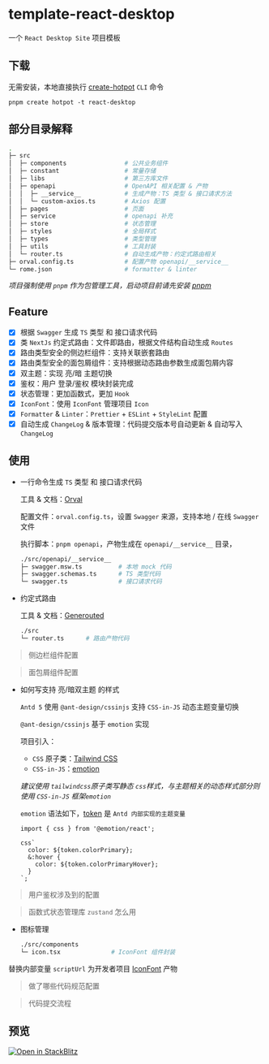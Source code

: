 # template-react-desktop

一个 `React Desktop Site` 项目模板

## 下载

无需安装，本地直接执行 [create-hotpot](https://github.com/binghuis/create-hotpot) `CLI` 命令

```
pnpm create hotpot -t react-desktop
```

## 部分目录解释

```bash
.
├─ src
│  ├─ components                # 公共业务组件
│  ├─ constant                  # 常量存储
│  ├─ libs                      # 第三方库文件
│  ├─ openapi                   # OpenAPI 相关配置 & 产物
│  │  ├─ __service__            # 生成产物：TS 类型 & 接口请求方法
│  │  └─ custom-axios.ts        # Axios 配置
│  ├─ pages                     # 页面
│  ├─ service                   # openapi 补充
│  ├─ store                     # 状态管理
│  ├─ styles                    # 全局样式
│  ├─ types                     # 类型管理
│  ├─ utils                     # 工具封装
│  └─ router.ts                 # 自动生成产物：约定式路由相关
├─ orval.config.ts              # 配置产物 openapi/__service__
└─ rome.json                    # formatter & linter
```

_项目强制使用 `pnpm` 作为包管理工具，启动项目前请先安装 [pnpm](https://pnpm.io/installation)_

## Feature

- [x] 根据 `Swagger` 生成 `TS` 类型 和 接口请求代码
- [x] 类 `NextJs` 约定式路由：文件即路由，根据文件结构自动生成 `Routes`
- [x] 路由类型安全的侧边栏组件：支持关联嵌套路由
- [x] 路由类型安全的面包屑组件：支持根据动态路由参数生成面包屑内容
- [x] 双主题：实现 亮/暗 主题切换
- [x] 鉴权：用户 登录/鉴权 模块封装完成
- [x] 状态管理：更加函数式，更加 `Hook`
- [x] `IconFont`：使用 `IconFont` 管理项目 `Icon`
- [x] `Formatter` & `Linter`：`Prettier` + `ESLint` + `StyleLint` 配置
- [x] 自动生成 `ChangeLog` & 版本管理：代码提交版本号自动更新 & 自动写入 `ChangeLog`

## 使用

- 一行命令生成 `TS` 类型 和 接口请求代码

  工具 & 文档：[Orval](https://github.com/anymaniax/orval)

  配置文件：`orval.config.ts`，设置 `Swagger` 来源，支持本地 / 在线 `Swagger` 文件

  执行脚本：`pnpm openapi`，产物生成在 `openapi/__service__` 目录，

  ```bash
  ./src/openapi/__service__
  ├─ swagger.msw.ts          # 本地 mock 代码
  ├─ swagger.schemas.ts      # TS 类型代码
  └─ swagger.ts              # 接口请求代码
  ```

- 约定式路由

  工具 & 文档：[Generouted](https://github.com/oedotme/generouted)

  ```bash
  ./src
  └─ router.ts      # 路由产物代码
  ```

> 侧边栏组件配置

> 面包屑组件配置

- 如何写支持 亮/暗双主题 的样式

  `Antd 5` 使用 `@ant-design/cssinjs` 支持 `CSS-in-JS` 动态主题变量切换

  `@ant-design/cssinjs` 基于 `emotion` 实现

  项目引入：

  - `CSS` 原子类：[Tailwind CSS](https://github.com/tailwindlabs/tailwindcss)
  - `CSS-in-JS`：[emotion](https://github.com/emotion-js/emotion)

  _建议使用 `tailwindcss`原子类写静态 `css`样式，与主题相关的动态样式部分则使用 `CSS-in-JS` 框架`emotion`_

  `emotion` 语法如下，[token](https://ant-design.gitee.io/docs/react/customize-theme-cn#seedtoken) 是 `Antd 内部实现的主题变量`

  ```tsx
  import { css } from '@emotion/react';

  css`
    color: ${token.colorPrimary};
    &:hover {
      color: ${token.colorPrimaryHover};
    }
  `;
  ```

> 用户鉴权涉及到的配置

> 函数式状态管理库 `zustand` 怎么用

- 图标管理

  ```bash
  ./src/components
  └─ icon.tsx              # IconFont 组件封装
  ```

替换内部变量 `scriptUrl` 为开发者项目 [IconFont](https://www.iconfont.cn/) 产物

> 做了哪些代码规范配置

> 代码提交流程

## 预览

[![Open in StackBlitz](https://developer.stackblitz.com/img/open_in_stackblitz.svg)](https://stackblitz.com/github.com/binghuis/template-react-desktop)
